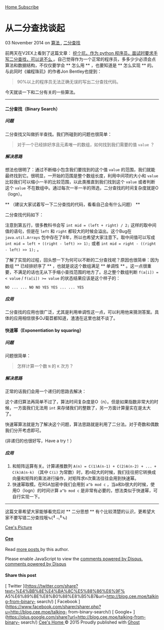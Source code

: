 [ Home ](http://blog.cee.moe) [ Subscribe ](http://blog.cee.moe/rss/)

#  从二分查找谈起

03 November 2014  on [ 算法 ](/tag/suan-fa/) , [ 二分查找 ](/tag/er-fen-cha-zhao/)

前两天在V2EX上看到了这篇文章： [ 挖个坑，作为 python 程序员，面试时要求手写二分查找，可以说不么
](http://www.v2ex.com/t/142371) 。自己觉得作为一个正常的程序员，多多少少必须会点算法和数据结构，不仅仅要学会 ** 怎么用
** ，也要知道是 ** 怎么实现 ** 的。与此同时《编程珠玑》的作者Jon Bentley也提到：

> 90%以上的程序员无法正确无误的写出二分查找代码。

今天就谈一下和二分有关的一些算法。

* * *

####  二分查找（Binary Search）

#####  问题

二分查找又叫做折半查找。我们所碰到的问题也很简单：

> 对于一个已经排好序且元素唯一的数组，如何找到我们需要的值 ` value ` ？

#####  解决思路

想法也很明了：通过不断缩小包含我们要找到的这个值 ` value ` 的范围，我们就能最终找到它。很明显，一开始的范围是整个数组长度，利用中间项的大小和 `
value ` 比较我们可以缩小一半的比较范围，以此类推直到我们找到这个 ` value ` 或者判断这个 ` value `
不在数组中。通过每次一半一半的筛选，二分查找的时间复杂度就是O（logn）。

** （建议大家试着写一下二分查找的代码，看看自己会有什么问题） **

二分查找代码如下：

注意到第五行，很多教科书会写 ` int mid = (left + right) / 2; ` 这样的取中间值的语句，但是在 ` left ` 和 `
right ` 都较大的时候会溢出。这个Bug在 ` java.util.Arrays ` 包中存在了8年，所以也希望大家注意下。取中间值可以写成 `
int mid = left + ((right - left) >> 1); ` 或者 ` int mid = right - ((right -
left) >> 1); ` 。

了解了实现的过程，回头想一下为何可以不断的二分查找呢？原因也很简单：因为数组 ** 已经排好序了 ** ，也就是说这个数组满足 ** 单调性 **
。这一点很重要，不满足的话也无从下手缩小查找范围的地方了。总之整个数组判断 ` f(a[i]) =< value ` / ` f(a[i]) >=
value ` 的状态结果应该是这个样子的：

    
    
    NO ... ... NO NO YES YES ... ... YES
    

#####  应用

二分查找的应用也很广泛，尤其是利用单调性这一点，可以利用他来猜测答案。具体的应用相信很多OJ菊苣都知道，渣渣在这里也就不谈了。

####  快速幂（Exponentiation by squaring）

#####  问题

问题很简单：

> 怎样计算一个数 ` N ` 的 ` K ` 次方？

#####  解决思路

正常的话我们会用一个递归的思路去解决：

这个递归算法再简单不过了，算法时间复杂度是O（n）。但是如果指数非常大的时候，一方面我们无法用 ` int `
来存储我们的整数了，另一方面计算量实在是太大了。

快速幂算法就是为了解决这个问题，算法思路就是利用了二分法。对于奇数和偶数我们分开考虑即可。

(非递归的也很好写，Have a try！）

#####  应用

  1. 和矩阵运算有关。计算递推数列 ` A(n) = C(1)A(n-1) + C(2)A(n-2) + ... + C(k)A(n-k) ` （其中 ` C(i) ` 为常数）时，若n较大的时候，我们往往把它转换成向量和矩阵的乘法进行操作，对矩阵求n次乘法往往会用到快速幂。 
  2. 快速幂取模。在RSA加密中我们会用到 ` a^b mod c ` ，当a和b很大的时候，使用O（logn）的时间计算 ` a^b mod c ` 是非常有必要的，想法类似于快速幂，可自行实现一下。 

* * *

这篇文章希望大家能够看完后对 ** 二分思想 ** 有个比较清楚的认识，更希望大家不要写错二分查找哦ԅ(╹﹃╹ԅ)

[ Cee's Picture  ](/author/cee/)

####  [ Cee ](/author/cee/)

Read [ more posts ](/author/cee/) by this author.

Please enable JavaScript to view the [ comments powered by Disqus.
](http://disqus.com/?ref_noscript) [ comments powered by  Disqus
](http://disqus.com)

####  Share this post

[ Twitter  ](https://twitter.com/share?text=%E4%BB%8E%E4%BA%8C%E5%88%86%E6%9F%
A5%E6%89%BE%E8%B0%88%E8%B5%B7&url=http://blog.cee.moe/talking-from-binary-
search/) [ Facebook
](https://www.facebook.com/sharer/sharer.php?u=http://blog.cee.moe/talking-
from-binary-search/) [ Google+
](https://plus.google.com/share?url=http://blog.cee.moe/talking-from-binary-
search/) [ Cee's Home ](http://blog.cee.moe) © 2015  Proudly published with [
Ghost ](https://ghost.org)

